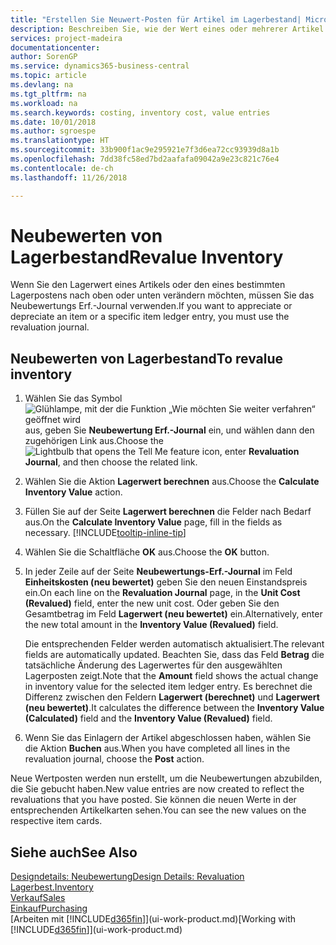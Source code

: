 ```yaml
---
title: "Erstellen Sie Neuwert-Posten für Artikel im Lagerbestand| Microsoft Docs"
description: Beschreiben Sie, wie der Wert eines oder mehrerer Artikel im Lager abgeschrieben oder neu bewertet wird, indem Sie den aktuellen, berechneten Wert buchen.
services: project-madeira
documentationcenter: 
author: SorenGP
ms.service: dynamics365-business-central
ms.topic: article
ms.devlang: na
ms.tgt_pltfrm: na
ms.workload: na
ms.search.keywords: costing, inventory cost, value entries
ms.date: 10/01/2018
ms.author: sgroespe
ms.translationtype: HT
ms.sourcegitcommit: 33b900f1ac9e295921e7f3d6ea72cc93939d8a1b
ms.openlocfilehash: 7dd38fc58ed7bd2aafafa09042a9e23c821c76e4
ms.contentlocale: de-ch
ms.lasthandoff: 11/26/2018

---
```

# <a name="revalue-inventory"></a><span data-ttu-id="c6932-103">Neubewerten von Lagerbestand</span><span class="sxs-lookup"><span data-stu-id="c6932-103">Revalue Inventory</span></span>
<span data-ttu-id="c6932-104">Wenn Sie den Lagerwert eines Artikels oder den eines bestimmten Lagerpostens nach oben oder unten verändern möchten, müssen Sie das Neubewertungs Erf.-Journal verwenden.</span><span class="sxs-lookup"><span data-stu-id="c6932-104">If you want to appreciate or depreciate an item or a specific item ledger entry, you must use the revaluation journal.</span></span>

## <a name="to-revalue-inventory"></a><span data-ttu-id="c6932-105">Neubewerten von Lagerbestand</span><span class="sxs-lookup"><span data-stu-id="c6932-105">To revalue inventory</span></span>
1. <span data-ttu-id="c6932-106">Wählen Sie das Symbol ![Glühlampe, mit der die Funktion „Wie möchten Sie weiter verfahren“ geöffnet wird](media/ui-search/search_small.png "Wie möchten Sie weiter verfahren?") aus, geben Sie **Neubewertung Erf.-Journal** ein, und wählen dann den zugehörigen Link aus.</span><span class="sxs-lookup"><span data-stu-id="c6932-106">Choose the ![Lightbulb that opens the Tell Me feature](media/ui-search/search_small.png "Tell me what you want to do") icon, enter **Revaluation Journal**, and then choose the related link.</span></span>
2. <span data-ttu-id="c6932-107">Wählen Sie die Aktion **Lagerwert berechnen** aus.</span><span class="sxs-lookup"><span data-stu-id="c6932-107">Choose the **Calculate Inventory Value** action.</span></span>
3. <span data-ttu-id="c6932-108">Füllen Sie auf der Seite **Lagerwert berechnen** die Felder nach Bedarf aus.</span><span class="sxs-lookup"><span data-stu-id="c6932-108">On the **Calculate Inventory Value** page, fill in the fields as necessary.</span></span> [!INCLUDE[tooltip-inline-tip](includes/tooltip-inline-tip_md.md)]
4. <span data-ttu-id="c6932-109">Wählen Sie die Schaltfläche **OK** aus.</span><span class="sxs-lookup"><span data-stu-id="c6932-109">Choose the **OK** button.</span></span>
5. <span data-ttu-id="c6932-110">In jeder Zeile auf der Seite **Neubewertungs-Erf.-Journal** im Feld **Einheitskosten (neu bewertet)** geben Sie den neuen Einstandspreis ein.</span><span class="sxs-lookup"><span data-stu-id="c6932-110">On each line on the **Revaluation Journal** page, in the **Unit Cost (Revalued)** field, enter the new unit cost.</span></span> <span data-ttu-id="c6932-111">Oder geben Sie den Gesamtbetrag im Feld **Lagerwert (neu bewertet)** ein.</span><span class="sxs-lookup"><span data-stu-id="c6932-111">Alternatively, enter the new total amount in the **Inventory Value (Revalued)** field.</span></span>

    <span data-ttu-id="c6932-112">Die entsprechenden Felder werden automatisch aktualisiert.</span><span class="sxs-lookup"><span data-stu-id="c6932-112">The relevant fields are automatically updated.</span></span> <span data-ttu-id="c6932-113">Beachten Sie, dass das Feld **Betrag** die tatsächliche Änderung des Lagerwertes für den ausgewählten Lagerposten zeigt.</span><span class="sxs-lookup"><span data-stu-id="c6932-113">Note that the **Amount** field shows the actual change in inventory value for the selected item ledger entry.</span></span> <span data-ttu-id="c6932-114">Es berechnet die Differenz zwischen den Feldern **Lagerwert (berechnet)** und **Lagerwert (neu bewertet)**.</span><span class="sxs-lookup"><span data-stu-id="c6932-114">It calculates the difference between the **Inventory Value (Calculated)** field and the **Inventory Value (Revalued)** field.</span></span>
6. <span data-ttu-id="c6932-115">Wenn Sie das Einlagern der Artikel abgeschlossen haben, wählen Sie die Aktion **Buchen** aus.</span><span class="sxs-lookup"><span data-stu-id="c6932-115">When you have completed all lines in the revaluation journal, choose the **Post** action.</span></span>

<span data-ttu-id="c6932-116">Neue Wertposten werden nun erstellt, um die Neubewertungen abzubilden, die Sie gebucht haben.</span><span class="sxs-lookup"><span data-stu-id="c6932-116">New value entries are now created to reflect the revaluations that you have posted.</span></span> <span data-ttu-id="c6932-117">Sie können die neuen Werte in der entsprechenden Artikelkarten sehen.</span><span class="sxs-lookup"><span data-stu-id="c6932-117">You can see the new values on the respective item cards.</span></span>

## <a name="see-also"></a><span data-ttu-id="c6932-118">Siehe auch</span><span class="sxs-lookup"><span data-stu-id="c6932-118">See Also</span></span>
[<span data-ttu-id="c6932-119">Designdetails: Neubewertung</span><span class="sxs-lookup"><span data-stu-id="c6932-119">Design Details: Revaluation</span></span>](design-details-revaluation.md)  
[<span data-ttu-id="c6932-120">Lagerbest.</span><span class="sxs-lookup"><span data-stu-id="c6932-120">Inventory</span></span>](inventory-manage-inventory.md)  
[<span data-ttu-id="c6932-121">Verkauf</span><span class="sxs-lookup"><span data-stu-id="c6932-121">Sales</span></span>](sales-manage-sales.md)  
[<span data-ttu-id="c6932-122">Einkauf</span><span class="sxs-lookup"><span data-stu-id="c6932-122">Purchasing</span></span>](purchasing-manage-purchasing.md)  
<span data-ttu-id="c6932-123">[Arbeiten mit [!INCLUDE[d365fin](includes/d365fin_md.md)]](ui-work-product.md)</span><span class="sxs-lookup"><span data-stu-id="c6932-123">[Working with [!INCLUDE[d365fin](includes/d365fin_md.md)]](ui-work-product.md)</span></span>

